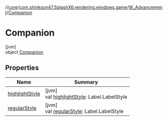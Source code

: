 //[core](../../../../index.md)/[com.shinkson47.SplashX6.rendering.windows.game](../../index.md)/[W_Advancement](../index.md)/[Companion](index.md)

# Companion

[jvm]\
object [Companion](index.md)

## Properties

| Name | Summary |
|---|---|
| [highlightStyle](highlight-style.md) | [jvm]<br>val [highlightStyle](highlight-style.md): Label.LabelStyle |
| [regularStyle](regular-style.md) | [jvm]<br>val [regularStyle](regular-style.md): Label.LabelStyle |
